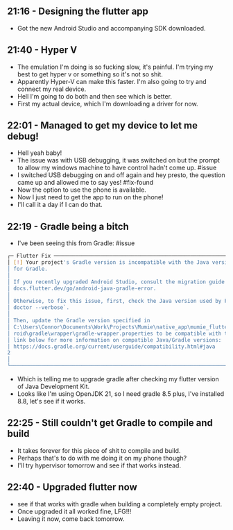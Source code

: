 ## 21:16 - Designing the flutter app
- Got the new Android Studio and accompanying SDK downloaded.

## 21:40 - Hyper V
- The emulation I'm doing is so fucking slow, it's painful. I'm trying my best to get hyper v or something so it's not so shit.
- Apparently Hyper-V can make this faster. I'm also going to try and connect my real device.
- Hell I'm going to do both and then see which is better.
- First my actual device, which I'm downloading a driver for now.

## 22:01 - Managed to get my device to let me debug!
- Hell yeah baby!
- The issue was with USB debugging, it was switched on but the prompt to allow my windows machine to have control hadn't come up. #issue
- I switched USB debugging on and off again and hey presto, the question came up and allowed me to say yes! #fix-found 
- Now the option to use the phone is available.
- Now I just need to get the app to run on the phone!
- I'll call it a day if I can do that.

## 22:19 - Gradle being a bitch
- I've been seeing this from Gradle: #issue
```sh
┌─ Flutter Fix ────────────────────────────────────────────────────────────────────────────────────┐
│ [!] Your project's Gradle version is incompatible with the Java version that Flutter is using    │
│ for Gradle.                                                                                      │
│                                                                                                  │
│ If you recently upgraded Android Studio, consult the migration guide at                          │
│ docs.flutter.dev/go/android-java-gradle-error.                                                   │
│                                                                                                  │
│ Otherwise, to fix this issue, first, check the Java version used by Flutter by running `flutter  │
│ doctor --verbose`.                                                                               │
│                                                                                                  │
│ Then, update the Gradle version specified in                                                     │
│ C:\Users\Connor\Documents\Work\Projects\Mumie\native_app\mumie_flutter_app\mumie_application\and │
│ roid\gradle\wrapper\gradle-wrapper.properties to be compatible with that Java version. See the   │
│ link below for more information on compatible Java/Gradle versions:                              │
│ https://docs.gradle.org/current/userguide/compatibility.html#java                                │
2
│                                                                                                  │
└──────────────────────────────────────────────────────────────────────────────────────────────────┘
```
- Which is telling me to upgrade gradle after checking my flutter version of Java Development Kit.
- Looks like I'm using OpenJDK 21, so I need gradle 8.5 plus, I've installed 8.8, let's see if it works.

## 22:25 - Still couldn't get Gradle to compile and build
- It takes forever for this piece of shit to compile and build.
- Perhaps that's to do with me doing it on my phone though?
- I'll try hypervisor tomorrow and see if that works instead.

## 22:40 - Upgraded flutter now
- see if that works with gradle when building a completely empty project.
- Once upgraded it all worked fine, LFG!!!
- Leaving it now, come back tomorrow.